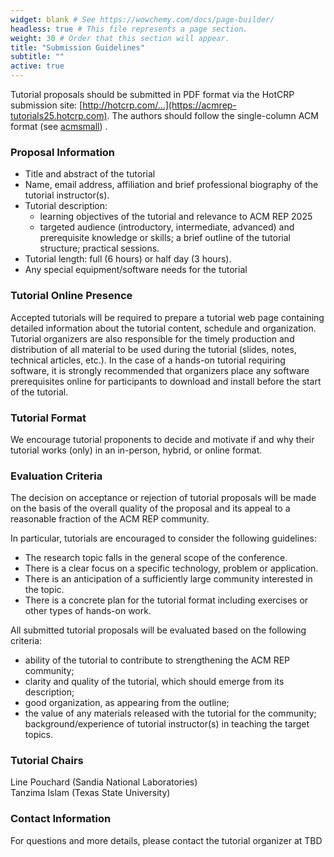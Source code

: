 ```yaml
---
widget: blank # See https://wowchemy.com/docs/page-builder/
headless: true # This file represents a page section.
weight: 30 # Order that this section will appear.
title: "Submission Guidelines"
subtitle: ""
active: true
---
```


Tutorial proposals should be submitted in PDF format via the HotCRP submission site:
[http://hotcrp.com/…](https://acmrep-tutorials25.hotcrp.com). The authors should follow the single-column ACM format (see [acmsmall](https://www.overleaf.com/latex/templates/association-for-computing-machinery-acm-large-1-column-format-template/fsyrjmfzcwyy)) .

### Proposal Information

- Title and abstract of the tutorial 
- Name, email address, affiliation and brief professional biography of the tutorial instructor(s).
- Tutorial description:
    - learning objectives of the tutorial and relevance to ACM REP 2025
    - targeted audience (introductory, intermediate, advanced) and prerequisite knowledge or skills;
a brief outline of the tutorial structure; practical sessions.
- Tutorial length: full (6 hours) or half day (3 hours).
- Any special equipment/software needs for the tutorial

### Tutorial Online Presence
Accepted tutorials will be required to prepare a tutorial web page containing detailed information about the tutorial content, schedule and organization. Tutorial organizers are also responsible for the timely production and distribution of all material to be used during the tutorial (slides, notes, technical articles, etc.). In the case of a hands-on tutorial requiring software, it is strongly recommended that organizers place any software prerequisites online for participants to download and install before the start of the tutorial. 

### Tutorial Format
We encourage tutorial proponents to decide and motivate if and why their tutorial works (only) in an in-person, hybrid, or online format. 

### Evaluation Criteria
The decision on acceptance or rejection of tutorial proposals will be made on the basis of the overall quality of the proposal and its appeal to a reasonable fraction of the ACM REP community.

In particular, tutorials are encouraged to consider the following guidelines:
- The research topic falls in the general scope of the conference.
- There is a clear focus on a specific technology, problem or application.
- There is an anticipation of a sufficiently large community interested in the topic.
- There is a concrete plan for the tutorial format including exercises or other types of hands-on work.

All submitted tutorial proposals will be evaluated based on the following criteria:
- ability of the tutorial to contribute to strengthening the ACM REP community;
- clarity and quality of the tutorial, which should emerge from its description;
- good organization, as appearing from the outline;
- the value of any materials released with the tutorial for the community;
background/experience of tutorial instructor(s) in teaching the target topics.

### Tutorial Chairs
Line Pouchard (Sandia National Laboratories)  
Tanzima Islam (Texas State University)  

### Contact Information
For questions and more details, please contact the tutorial organizer at TBD


